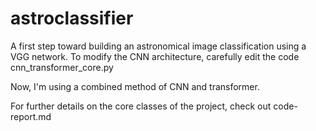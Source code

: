 # astroclassifier

A first step toward building an astronomical image classification using a VGG network.
To modify the CNN architecture, carefully edit the code cnn_transformer_core.py

Now, I'm using a combined method of CNN and transformer.

For further details on the core classes of the project, check out code-report.md


